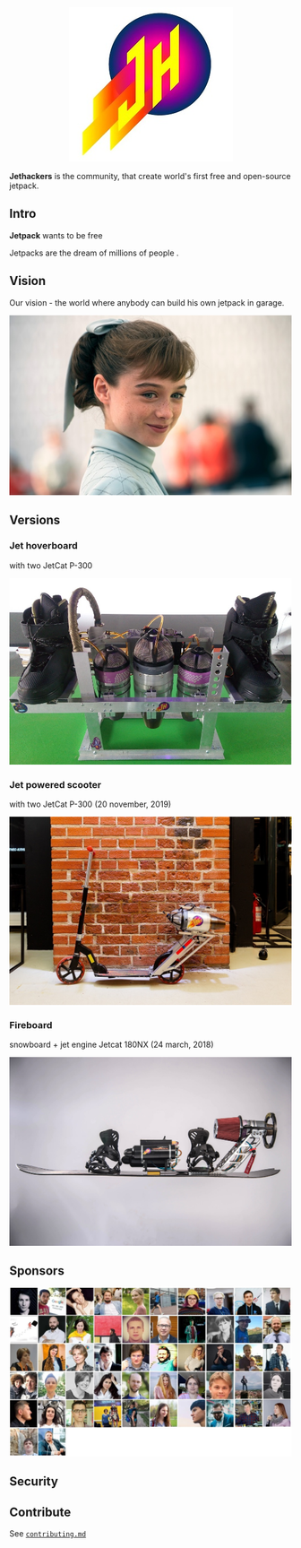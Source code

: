 <p align="center">
  <img src="https://github.com/Jethackers/Jethackers/blob/master/logosmall.jpg">
</p>

**Jethackers** is the community, that create world's first free and open-source jetpack.

## Intro

**Jetpack** wants to be free 

Jetpacks are the dream of millions of people .

## Vision

Our vision - the world where anybody can build his own jetpack in garage.

<p align="center">
  <img src="https://github.com/Jethackers/Jethackers/blob/master/raffey-cassidy-zemlya-buduschego.jpg">
</p>


## Versions

### Jet hoverboard
with two JetCat P-300
<p align="center">
  <img src="https://github.com/Jethackers/Jethackers/blob/master/2019201.jpg">
</p>

### Jet powered scooter
with two JetCat P-300 (20 november, 2019)
<p align="center">
  <img src="https://github.com/Jethackers/Jethackers/blob/master/jetscooter1.jpg">
</p>

### Fireboard 
snowboard + jet engine Jetcat 180NX (24 march, 2018)
<p align="center">
  <img src="https://github.com/Jethackers/Jethackers/blob/master/fireboard1.jpg">
</p>

## Sponsors

<!--lint ignore no-html maximum-line-length-->
<p align="center">
  <img src="https://github.com/Jethackers/Jethackers/blob/master/sponsors2.jpg">
</p>

## Security



## Contribute
See [`contributing.md`][contributing]


[logo]: https://github.com/Jethackers/Jethackers/blob/master/logosmall.jpg
[contributing]: https://github.com/Jethackers/Jethackers/blob/master/CONTRIBUTING.md 

